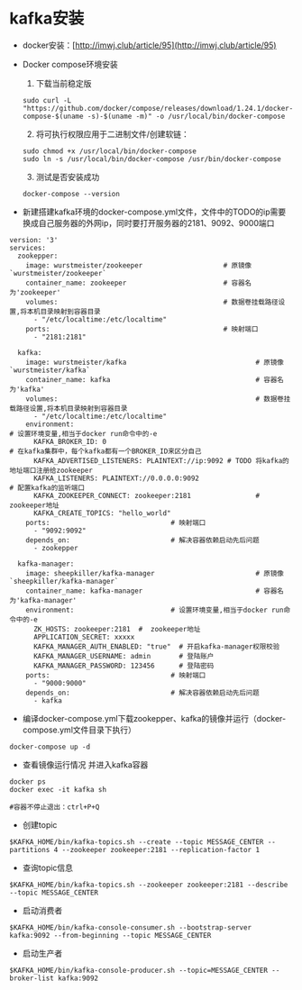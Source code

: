 # kafka安装
* docker安装：[http://imwj.club/article/95](http://imwj.club/article/95)
* Docker compose环境安装
    1. 下载当前稳定版
    ```
    sudo curl -L "https://github.com/docker/compose/releases/download/1.24.1/docker-compose-$(uname -s)-$(uname -m)" -o /usr/local/bin/docker-compose
    ```
    2. 将可执行权限应用于二进制文件/创建软链：
                      
    ```
    sudo chmod +x /usr/local/bin/docker-compose
    sudo ln -s /usr/local/bin/docker-compose /usr/bin/docker-compose
    ```
    3. 测试是否安装成功
       
    ```
    docker-compose --version
    ```
* 新建搭建kafka环境的docker-compose.yml文件，文件中的TODO的ip需要换成自己服务器的外网ip，同时要打开服务器的2181、9092、9000端口
```
version: '3'
services:
  zookepper:
    image: wurstmeister/zookeeper                    # 原镜像`wurstmeister/zookeeper`
    container_name: zookeeper                        # 容器名为'zookeeper'
    volumes:                                         # 数据卷挂载路径设置,将本机目录映射到容器目录
      - "/etc/localtime:/etc/localtime"
    ports:                                           # 映射端口
      - "2181:2181"

  kafka:
    image: wurstmeister/kafka                                # 原镜像`wurstmeister/kafka`
    container_name: kafka                                    # 容器名为'kafka'
    volumes:                                                 # 数据卷挂载路径设置,将本机目录映射到容器目录
      - "/etc/localtime:/etc/localtime"
    environment:                                                       # 设置环境变量,相当于docker run命令中的-e
      KAFKA_BROKER_ID: 0                                               # 在kafka集群中，每个kafka都有一个BROKER_ID来区分自己
      KAFKA_ADVERTISED_LISTENERS: PLAINTEXT://ip:9092 # TODO 将kafka的地址端口注册给zookeeper
      KAFKA_LISTENERS: PLAINTEXT://0.0.0.0:9092                        # 配置kafka的监听端口
      KAFKA_ZOOKEEPER_CONNECT: zookeeper:2181                # zookeeper地址
      KAFKA_CREATE_TOPICS: "hello_world"
    ports:                              # 映射端口
      - "9092:9092"
    depends_on:                         # 解决容器依赖启动先后问题
      - zookepper

  kafka-manager:
    image: sheepkiller/kafka-manager                         # 原镜像`sheepkiller/kafka-manager`
    container_name: kafka-manager                            # 容器名为'kafka-manager'
    environment:                        # 设置环境变量,相当于docker run命令中的-e
      ZK_HOSTS: zookeeper:2181  #  zookeeper地址
      APPLICATION_SECRET: xxxxx
      KAFKA_MANAGER_AUTH_ENABLED: "true"  # 开启kafka-manager权限校验
      KAFKA_MANAGER_USERNAME: admin       # 登陆账户
      KAFKA_MANAGER_PASSWORD: 123456      # 登陆密码
    ports:                              # 映射端口
      - "9000:9000"
    depends_on:                         # 解决容器依赖启动先后问题
      - kafka
```
* 编译docker-compose.yml下载zookepper、kafka的镜像并运行（docker-compose.yml文件目录下执行）
```
docker-compose up -d
```
* 查看镜像运行情况 并进入kafka容器
```
docker ps 
docker exec -it kafka sh

#容器不停止退出：ctrl+P+Q
```
* 创建topic
```
$KAFKA_HOME/bin/kafka-topics.sh --create --topic MESSAGE_CENTER --partitions 4 --zookeeper zookeeper:2181 --replication-factor 1 
```
* 查询topic信息
```
$KAFKA_HOME/bin/kafka-topics.sh --zookeeper zookeeper:2181 --describe --topic MESSAGE_CENTER
```
* 启动消费者
```
$KAFKA_HOME/bin/kafka-console-consumer.sh --bootstrap-server kafka:9092 --from-beginning --topic MESSAGE_CENTER
```
* 启动生产者
```
$KAFKA_HOME/bin/kafka-console-producer.sh --topic=MESSAGE_CENTER --broker-list kafka:9092
```